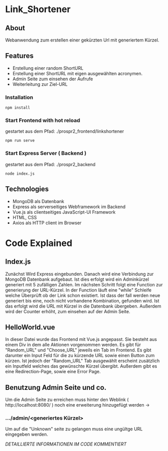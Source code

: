# Link_Shortener
## About
Webanwendung zum erstellen einer gekürzten Url mit generiertem Kürzel.

## Features
- Erstellung einer random ShortURL
- Erstellung einer ShortURL mit eigen ausgewählten acronymen.
- Admin Seite zum einsehen der Aufrufe
- Weiterleitung zur Ziel-URL  

### Installation
```
npm install
```

### Start Frontend with hot reload
gestartet aus dem Pfad: ./prospr2_frontend/linkshortener
```
npm run serve
```
### Start Express Server ( Backend )
gestartet aus dem Pfad: ./prospr2_backend
```
node index.js
```

## Technologies

- MongoDB als Datenbank
- Express als serverseitiges Webframework im Backend
- Vue.js als clientseitiges JavaScript-UI Framework
- HTML, CSS
- Axios als HTTP client im Browser


# Code Explained

## Index.js
Zunächst Wird Express eingebunden. Danach wird eine Verbindung zur MongoDB Datenbank aufgebaut. Ist dies erfolgt wird ein Adminkürzel generiert mit 5 zufälligen Zahlen.
Im nächsten Schritt folgt eine Function zur generierung der URL-Kürzel. In der Function läuft eine "while" Schleife welche Überprüft ob der Link schon existiert. Ist dass der fall werden neue generiert bis eine, noch nicht vorhandene Kombination, gefunden wird. Ist das erfolgt wird die URL mit Kürzel in die Datenbank übergeben. Außerdem wird der Counter erhöht, zum einsehen auf der Admin Seite. 

## HelloWorld.vue
In dieser Datei wurde das Frontend mit Vue.js angepasst. Sie besteht aus einem Div in dem alle Aktionen vorgenommen werden. Es gibt für "Random_URL" und "Choose_URL" jeweils ein Tab im Frontend. Es gibt darunter ein Input Feld für die zu kürzende URL sowie einen Button zum kürzen. Ist jedoch der "Random_URL" Tab ausgewählt erscheint zusätzlich ein Inputfeld welches das gewünschte Kürzel übergibt.
Außerdem gibt es eine Redirection-Page, sowie eine Error Page.

## Benutzung Admin Seite und co.
Um die Admin Seite zu erreichen muss hinter den Weblink ( http://localhost:8080/ ) noch eine erweiterung hinzugefügt werden -> 
### .../admin/<generiertes Kürzel>

Um auf die "Unknown" seite zu gelangen muss eine ungültge URL eingegeben werden.





_DETAILLIERTE INFORMATIONEN IM CODE KOMMENTIERT_







